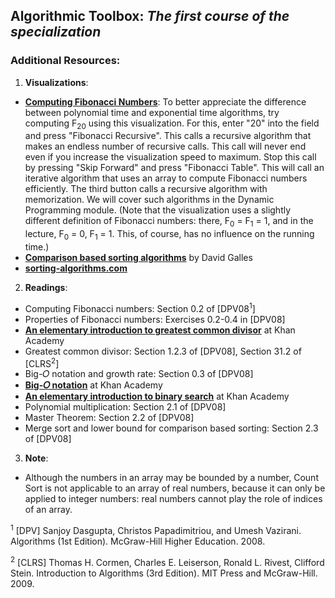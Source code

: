## Algorithmic Toolbox: *The first course of the specialization*

### Additional Resources:

1) **Visualizations**:
- [**Computing Fibonacci Numbers**](https://www.cs.usfca.edu/~galles/visualization/DPFib.html): To better appreciate the difference between polynomial time and exponential time algorithms, try computing F<sub>20</sub> using this visualization. For this, enter "20" into the field and press "Fibonacci Recursive". This calls a recursive algorithm that makes an endless number of recursive calls. This call will never end even if you increase the visualization speed to maximum. Stop this call by pressing "Skip Forward" and press "Fibonacci Table". This will call an iterative algorithm that uses an array to compute Fibonacci numbers efficiently. The third button calls a recursive algorithm with memorization. We will cover such algorithms in the Dynamic Programming module. (Note that the visualization uses a slightly different definition of Fibonacci numbers: there, F<sub>0</sub> = F<sub>1</sub> = 1, and in the lecture, F<sub>0</sub> = 0, F<sub>1</sub> = 1. This, of course, has no influence on the running time.)
- [**Comparison based sorting algorithms**](http://www.cs.usfca.edu/~galles/visualization/ComparisonSort.html) by David Galles 
- [**sorting-algorithms.com**](http://www.sorting-algorithms.com/)


2) **Readings**: 
- Computing Fibonacci numbers: Section 0.2 of [DPV08<sup>1</sup>]
- Properties of Fibonacci numbers: Exercises 0.2-0.4 in [DPV08]
- [**An elementary introduction to greatest common divisor**](https://www.khanacademy.org/math/pre-algebra/factors-multiples/greatest_common_divisor/v/greatest-common-divisor-factor-exercise) at Khan Academy
- Greatest common divisor: Section 1.2.3 of [DPV08], Section 31.2 of [CLRS<sup>2</sup>]
- Big-𝑂 notation and growth rate: Section 0.3 of [DPV08]
- [**Big-𝑂 notation**](https://www.khanacademy.org/computing/computer-science/algorithms/asymptotic-notation/a/asymptotic-notation) at Khan Academy
- [**An elementary introduction to binary search**](https://www.khanacademy.org/computing/computer-science/algorithms/binary-search/a/binary-search) at Khan Academy
- Polynomial multiplication: Section 2.1 of [DPV08]
- Master Theorem: Section 2.2 of [DPV08]
- Merge sort and lower bound for comparison based sorting: Section 2.3 of [DPV08]

3) **Note**:
- Although the numbers in an array may be bounded by a number, Count Sort is not applicable to an array of real numbers, because it can only be applied to integer numbers: real numbers cannot play the role of indices of an array.

<sup>1</sup> [DPV] Sanjoy Dasgupta, Christos Papadimitriou, and Umesh Vazirani. Algorithms (1st Edition). McGraw-Hill Higher Education. 2008.

<sup>2</sup> [CLRS] Thomas H. Cormen, Charles E. Leiserson, Ronald L. Rivest, Clifford Stein. Introduction to Algorithms (3rd Edition). MIT Press and McGraw-Hill. 2009.